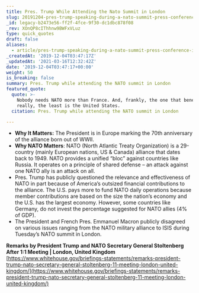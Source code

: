 ```yaml
---
title: Pres. Trump While Attending the Nato Summit in London
slug: 20191204-pres-trump-speaking-during-a-nato-summit-press-conference-in-london
_id: legacy-b2473e56-ff2f-4fce-9f30-dc1dbc878f08
_rev: XOnQP8cIThhnw9BWFxVLuz
type: quick_quotes
draft: false
aliases:
  - article/pres-trump-speaking-during-a-nato-summit-press-conference-in-london/
_createdAt: '2019-12-04T03:47:17Z'
_updatedAt: '2021-03-16T12:32:42Z'
date: '2019-12-04T03:47:17+00:00'
weight: 50
is_breaking: false
summary: Pres. Trump while attending the NATO summit in London
featured_quote:
  quote: >-
    Nobody needs NATO more than France. And, frankly, the one that benefits,
    really, the least is the United States.
  citation: Pres. Trump while attending the NATO summit in London

---
```

* **Why It Matters:** The President is in Europe marking the 70th anniversary of the alliance born out of WWII.
* **Why NATO Matters**: NATO (North Atlantic Treaty Organization) is a 29-country (mainly European nations, US & Canada) alliance that dates back to 1949. NATO provides a unified “bloc” against countries like Russia. It operates on a principle of shared defense – an attack against one NATO ally is an attack on all.
* Pres. Trump has publicly questioned the relevance and effectiveness of NATO in part because of America’s outsized financial contributions to the alliance. The U.S. pays more to fund NATO daily operations because member contributions are based on the size the nation’s economy and the U.S. has the largest economy. However, some countries like Germany, do not invest the percentage suggested for NATO allies (4% of GDP).
* The President and French Pres. Emmanuel Macron publicly disagreed on various issues ranging from the NATO military alliance to ISIS during Tuesday’s NATO summit in London.

**Remarks by President Trump and NATO Secretary General Stoltenberg After 1:1 Meeting | London, United Kingdom** [https://www.whitehouse.gov/briefings-statements/remarks-president-trump-nato-secretary-general-stoltenberg-11-meeting-london-united-kingdom/](https://www.whitehouse.gov/briefings-statements/remarks-president-trump-nato-secretary-general-stoltenberg-11-meeting-london-united-kingdom/)